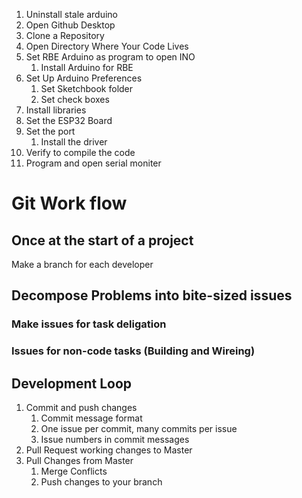 1. Uninstall stale arduino
1. Open Github Desktop
1. Clone a Repository
1. Open Directory Where Your Code Lives
1. Set RBE Arduino as program to open INO
    1. Install Arduino for RBE
1. Set Up Arduino Preferences
    1. Set Sketchbook folder 
    1. Set check boxes
1. Install libraries
1. Set the ESP32 Board
1. Set the port
    1. Install the driver
1. Verify to compile the code
1. Program and open serial moniter

# Git Work flow

## Once at the start of a project

Make a branch for each developer

## Decompose Problems into bite-sized issues

### Make issues for task deligation

### Issues for non-code tasks (Building and Wireing) 

## Development Loop 
1. Commit and push changes
    1. Commit message format
    1. One issue per commit, many commits per issue
    1. Issue numbers in commit messages
1. Pull Request working changes to Master
1. Pull Changes from Master
    1. Merge Conflicts     
    1. Push changes to your branch

    
  

